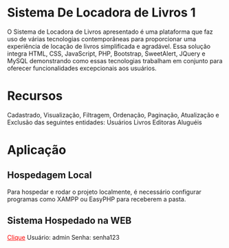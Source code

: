 # Sistema De Locadora de Livros 1
O Sistema de Locadora de Livros apresentado é uma plataforma que faz uso de várias tecnologias contemporâneas para proporcionar uma experiência de locação de livros simplificada e agradável. Essa solução integra HTML, CSS, JavaScript, PHP, Bootstrap, SweetAlert, JQuery e MySQL demonstrando como essas tecnologias trabalham em conjunto para oferecer funcionalidades excepcionais aos usuários.

# Recursos
Cadastrado, Visualização, Filtragem, Ordenação, Paginação, Atualização e Exclusão das seguintes entidades:
Usuários
Livros
Editoras
Aluguéis

# Aplicação
## Hospedagem Local
Para hospedar e rodar o projeto localmente, é necessário configurar programas como XAMPP ou EasyPHP para receberem a pasta.

## Sistema Hospedado na WEB
<a href="https://projetolocadora.000webhostapp.com/" target="_blank" style="color: red;">Clique</a>
Usuário: admin
Senha: senha123

